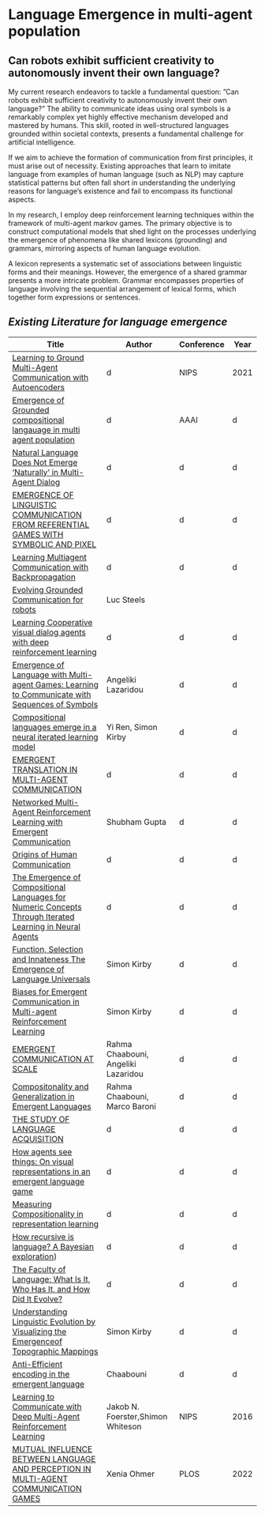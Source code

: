 <h1 id="language-emergence-in-multi-agent-population">Language Emergence in multi-agent population</h1>
<h2 id="can-robots-exhibit-sufficient-creativity-to-autonomously-invent-their-own-language-">Can robots exhibit sufficient creativity to autonomously invent their own language?</h2>
<p>My current research endeavors to tackle a fundamental question: ”Can robots exhibit sufficient creativity to autonomously invent their own language?” The ability to communicate ideas using oral symbols is a remarkably complex yet highly effective mechanism developed and mastered by humans. This skill, rooted in well-structured languages grounded within societal contexts, presents a fundamental challenge for artificial intelligence.</p>
<p>If we aim to achieve the formation of communication from first principles, it must arise out of necessity. Existing approaches that learn to imitate language from examples of human language (such as NLP) may capture statistical patterns but often fall short in understanding the underlying reasons for language’s existence and fail to encompass its functional aspects.</p>
<p>In my research, I employ deep reinforcement learning techniques within the framework of multi-agent markov games. The primary objective is to construct computational models that shed light on the processes underlying the emergence of phenomena like shared lexicons (grounding) and grammars, mirroring aspects of human language evolution.</p>
<p>A lexicon represents a systematic set of associations between linguistic forms and their meanings. However, the emergence of a shared grammar presents a more intricate problem. Grammar encompasses properties of language involving the sequential arrangement of lexical forms, which together form expressions or sentences.</p>
<h2 id="_existing-literature-for-language-emergence_"><em>Existing Literature for language emergence</em></h2>
<table>
<thead>
<tr>
<th>Title</th>
<th>Author</th>
<th>Conference</th>
<th>Year</th>
</tr>
</thead>
<tbody>
<tr>
<td><a href="https://toruowo.github.io/marl-ae-comm/">Learning to Ground Multi-Agent Communication with Autoencoders</a></td>
<td>d</td>
<td>NIPS</td>
<td>2021</td>
</tr>
<tr>
<td><a href="https://arxiv.org/pdf/1703.04908.pdf">Emergence of Grounded compositional langauage in multi agent population</a></td>
<td>d</td>
<td>AAAI</td>
<td>d</td>
</tr>
<tr>
<td><a href="https://aclanthology.org/D17-1321.pdf">Natural Language Does Not Emerge ‘Naturally’ in Multi-Agent Dialog</a></td>
<td>d</td>
<td>d</td>
<td>d</td>
</tr>
<tr>
<td><a href="https://openreview.net/pdf?id=HJGv1Z-AW">EMERGENCE OF LINGUISTIC COMMUNICATION FROM REFERENTIAL GAMES WITH SYMBOLIC AND PIXEL</a></td>
<td>d</td>
<td>d</td>
<td>d</td>
</tr>
<tr>
<td><a href="https://proceedings.neurips.cc/paper/2016/file/55b1927fdafef39c48e5b73b5d61ea60-Paper.pdf">Learning Multiagent Communication with Backpropagation</a></td>
<td>d</td>
<td>d</td>
<td>d</td>
</tr>
<tr>
<td><a href="https://digital.csic.es/bitstream/10261/128155/1/Evolving%20grounded.pdf">Evolving Grounded Communication for robots</a></td>
<td>Luc Steels</td>
</tr>
<tr>
<td><a href="https://openaccess.thecvf.com/content_ICCV_2017/papers/Das_Learning_Cooperative_Visual_ICCV_2017_paper.pdf">Learning Cooperative visual dialog agents with deep reinforcement learning</a></td>
<td>d</td>
<td>d</td>
<td>d</td>
</tr>
<tr>
<td><a href="https://arxiv.org/pdf/1705.11192.pdf">Emergence of Language with Multi-agent Games: Learning to Communicate with Sequences of Symbols</a></td>
<td>Angeliki Lazaridou</td>
<td>d</td>
<td>d</td>
</tr>
<tr>
<td><a href="http://www.openreview.net/pdf?id=HkePNpVKPB">Compositional languages emerge in a neural iterated learning model</a></td>
<td>Yi Ren, Simon Kirby</td>
<td>d</td>
<td>d</td>
</tr>
<tr>
<td><a href="https://arxiv.org/pdf/1710.06922.pdf">EMERGENT TRANSLATION IN MULTI-AGENT COMMUNICATION</a></td>
<td>d</td>
<td>d</td>
<td>d</td>
</tr>
<tr>
<td><a href="https://arxiv.org/pdf/2004.02780.pdf">Networked Multi-Agent Reinforcement Learning with Emergent Communication</a></td>
<td>Shubham Gupta</td>
<td>d</td>
<td>d</td>
</tr>
<tr>
<td><a href="https://yzhu.io/courses/core/reading/06.tomasello.pdf">Origins of Human Communication</a></td>
<td>d</td>
<td>d</td>
<td>d</td>
</tr>
<tr>
<td><a href="https://arxiv.org/pdf/1910.05291.pdf">The Emergence of Compositional Languages for Numeric Concepts Through Iterated Learning in Neural Agents</a></td>
<td>d</td>
<td>d</td>
<td>d</td>
</tr>
<tr>
<td><a href="http://www.lel.ed.ac.uk/~simon/Papers/Kirby/thesis.pdf">Function, Selection and Innateness The Emergence of Language Universals</a></td>
<td>Simon Kirby</td>
<td>d</td>
<td>d</td>
</tr>
<tr>
<td><a href="https://proceedings.neurips.cc/paper_files/paper/2019/file/fe5e7cb609bdbe6d62449d61849c38b0-Paper.pdf">Biases for Emergent Communication in Multi-agent Reinforcement Learning</a></td>
<td>Simon Kirby</td>
<td>d</td>
<td>d</td>
</tr>
<tr>
<td><a href="https://openreview.net/pdf?id=AUGBfDIV9rL">EMERGENT COMMUNICATION AT SCALE</a></td>
<td>Rahma Chaabouni, Angeliki Lazaridou</td>
<td>d</td>
<td>d</td>
</tr>
<tr>
<td><a href="https://aclanthology.org/2020.acl-main.407.pdf">Compositonality and Generalization in Emergent Languages</a></td>
<td>Rahma Chaabouni, Marco Baroni</td>
<td>d</td>
<td>d</td>
</tr>
<tr>
<td><a href="https://www.researchgate.net/profile/Robin-Campbell/publication/265778931_The_Study_of_Language_Acquisition/links/5695a83908ae425c68985e25/The-Study-of-Language-Acquisition.pdf">THE STUDY OF LANGUAGE ACQUISITION</a></td>
<td>d</td>
<td>d</td>
<td>d</td>
</tr>
<tr>
<td><a href="https://aclanthology.org/D18-1119.pdf">How agents see things: On visual representations in an emergent language game</a></td>
<td>d</td>
<td>d</td>
<td>d</td>
</tr>
<tr>
<td><a href="https://openreview.net/pdf?id=HJz05o0qK7">Measuring Compositionality in representation learning</a></td>
<td>d</td>
<td>d</td>
<td>d</td>
</tr>
<tr>
<td><a href="https://sites.socsci.uci.edu/~lpearl/courses/readings/PerforsEtAl2010_RecursiveLang.pdf">How recursive is language? A Bayesian exploration</a>)</td>
<td>d</td>
<td>d</td>
<td>d</td>
</tr>
<tr>
<td><a href="https://www.science.org/doi/pdf/10.1126/science.298.5598.1569">The Faculty of Language: What Is It, Who Has It, and How Did It Evolve?</a></td>
<td>d</td>
<td>d</td>
<td>d</td>
</tr>
<tr>
<td><a href="https://citeseerx.ist.psu.edu/document?repid=rep1&amp;type=pdf&amp;doi=6a54db36afce548b5e4deefb3a4df0428a13a813">Understanding Linguistic Evolution by Visualizing the Emergenceof Topographic Mappings</a></td>
<td>Simon Kirby</td>
<td>d</td>
<td>d</td>
</tr>
<tr>
<td><a href="https://hal.science/hal-02274205/document#:~:text=Surprisingly%2C%20we%20find%20that%20networks,towards%20the%20maximum%20length%20threshold.">Anti-Efficient encoding in the emergent language</a></td>
<td>Chaabouni</td>
<td>d</td>
<td>d</td>
</tr>
<tr>
<td><a href="https://proceedings.neurips.cc/paper/2016/file/c7635bfd99248a2cdef8249ef7bfbef4-Paper.pdf">Learning to Communicate with Deep Multi-Agent Reinforcement Learning</a></td>
<td>Jakob N. Foerster,Shimon Whiteson</td>
<td>NIPS</td>
<td>2016</td>
</tr>
  <tr>
    <td><a href="https://arxiv.org/pdf/2112.14518.pdf">MUTUAL INFLUENCE BETWEEN LANGUAGE AND PERCEPTION IN MULTI-AGENT COMMUNICATION GAMES</a></td>
    <td>Xenia Ohmer</td>
    <td>PLOS</td>
    <td>2022</td>
  </tr>
</tbody>
</table>
